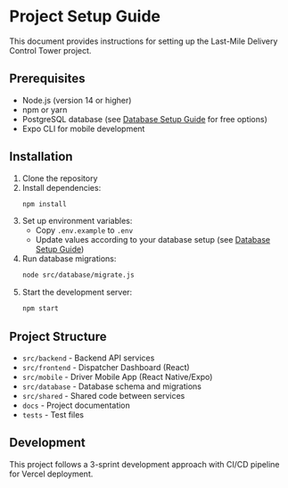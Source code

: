 # Project Setup Guide

This document provides instructions for setting up the Last-Mile Delivery Control Tower project.

## Prerequisites

- Node.js (version 14 or higher)
- npm or yarn
- PostgreSQL database (see [Database Setup Guide](database-setup-guide.md) for free options)
- Expo CLI for mobile development

## Installation

1. Clone the repository
2. Install dependencies:
   ```bash
   npm install
   ```
3. Set up environment variables:
   - Copy `.env.example` to `.env`
   - Update values according to your database setup (see [Database Setup Guide](database-setup-guide.md))
4. Run database migrations:
   ```bash
   node src/database/migrate.js
   ```
5. Start the development server:
   ```bash
   npm start
   ```

## Project Structure

- `src/backend` - Backend API services
- `src/frontend` - Dispatcher Dashboard (React)
- `src/mobile` - Driver Mobile App (React Native/Expo)
- `src/database` - Database schema and migrations
- `src/shared` - Shared code between services
- `docs` - Project documentation
- `tests` - Test files

## Development

This project follows a 3-sprint development approach with CI/CD pipeline for Vercel deployment.